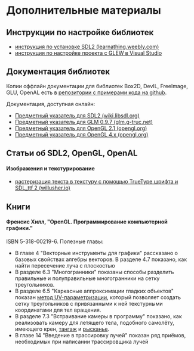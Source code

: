 # Дополнительные материалы

## Инструкции по настройке библиотек

- [инструкция по установке SDL2 (learnathing.weebly.com)](http://learnathing.weebly.com/part-1-prerequisites.html)
- [инструкция по настройке проекта с GLEW в Visual Studio](http://sites.fas.harvard.edu/~lib175/pages/visstudio.html)

## Документация библиотек

Копии оффлайн документации для библиотек Box2D, DevIL, FreeImage, GLU, OpenAL есть в [репозитории с примерами кода на github](https://github.com/PS-Group/cg_course_examples/tree/master/documentation).

Документация, доступная онлайн:

- [Предметный указатель для SDL2 (wiki.libsdl.org)](http://wiki.libsdl.org/APIByCategory)
- [Предметный указатель для GLM 0.9.7 (glm.g-truc.net)](http://glm.g-truc.net/0.9.7/api/modules.html)
- [Предметный указатель для OpenGL 2.1 (opengl.org)](https://www.opengl.org/sdk/docs/man2/)
- [Предметный указатель для OpenGL 4.x (opengl.org)](https://www.opengl.org/sdk/docs/man4/)

## Статьи об SDL2, OpenGL, OpenAL

#### Изображения и текстурирование

- [растеризация текста в текстуру с помощью TrueType шрифта и SDL_ttf 2 (willusher.io)](http://www.willusher.io/sdl2%20tutorials/2013/12/18/lesson-6-true-type-fonts-with-sdl_ttf)

## Книги

#### Френсис Хилл, "OpenGL. Программирование компьютерной графики."

ISBN 5-318-00219-6. Полезные главы:

- В главе 4 "Векторные инструменты для графики" рассказано о базовых свойствах алгебры векторов. В разделе 4.7 показано, как найти пересечение луча с плоскостью
- В разделе 6.3 "Многогранники" показаны способы разделить правильные и полуправильные многогранники на сетку треугольников.
- В разделе 6.5 "Каркасные аппроксимации гладких объектов" показан [метод UV-параметризации](https://en.wikipedia.org/wiki/Parametric_surface), который позволяет создать сетку треугольников с привязанными к ней текстурными координатами для тел вращения.
- В разделе 7.3 "Встраивание камеры в программу" показано, как реализовать камеру для летящего тела, подобного самолёту, имеющего крен, [тангаж](https://ru.wikipedia.org/wiki/%D0%A2%D0%B0%D0%BD%D0%B3%D0%B0%D0%B6) и [рысканье](https://ru.wikipedia.org/wiki/%D0%A0%D1%8B%D1%81%D0%BA%D0%B0%D0%BD%D0%B8%D0%B5).
- В главе 14 "Введение в трассировку лучей" показан ряд приёмов, необходимых при написании трассировщика лучей

